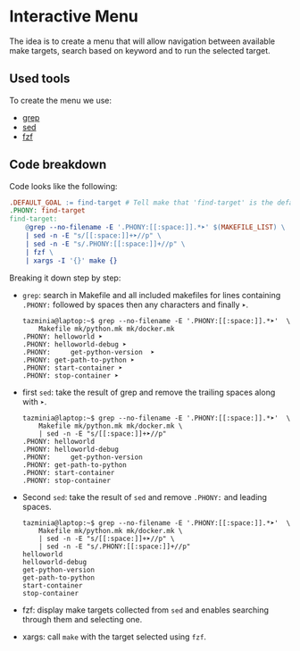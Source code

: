 # Interactive Menu

The idea is to create a menu that will allow navigation between available make targets, search based on keyword and to run the selected target.

## Used tools

To create the menu we use:

- [grep](https://www.gnu.org/software/grep/manual/grep.html)
- [sed](https://www.gnu.org/software/sed/manual/sed.html)
- [fzf](https://bytexd.com/how-to-use-fzf-command-line-fuzzy-finder/) 

## Code breakdown

Code looks like the following:

```makefile
.DEFAULT_GOAL := find-target # Tell make that 'find-target' is the default target
.PHONY: find-target
find-target:
	@grep --no-filename -E '.PHONY:[[:space:]].*➤' $(MAKEFILE_LIST) \
	| sed -n -E "s/[[:space:]]+➤//p" \
	| sed -n -E "s/.PHONY:[[:space:]]+//p" \
	| fzf \
	| xargs -I '{}' make {}
```

Breaking it down step by step:

- `grep`: search in Makefile and all included makefiles for lines containing `.PHONY:` followed by spaces then any characters and finally `➤`.

    ```console
    tazminia@laptop:~$ grep --no-filename -E '.PHONY:[[:space:]].*➤'  \
        Makefile mk/python.mk mk/docker.mk
    .PHONY: helloworld ➤
    .PHONY: helloworld-debug ➤
    .PHONY:     get-python-version  ➤
    .PHONY: get-path-to-python ➤
    .PHONY: start-container ➤
    .PHONY: stop-container ➤
    ```
- first `sed`: take the result of grep and remove the trailing spaces along with `➤`.

    ```console
    tazminia@laptop:~$ grep --no-filename -E '.PHONY:[[:space:]].*➤'  \
        Makefile mk/python.mk mk/docker.mk \
        | sed -n -E "s/[[:space:]]+➤//p"
    .PHONY: helloworld
    .PHONY: helloworld-debug
    .PHONY:     get-python-version
    .PHONY: get-path-to-python
    .PHONY: start-container
    .PHONY: stop-container
    ```

- Second `sed`: take the result of `sed` and remove `.PHONY:` and leading spaces.

    ```console
    tazminia@laptop:~$ grep --no-filename -E '.PHONY:[[:space:]].*➤'  \
        Makefile mk/python.mk mk/docker.mk \
        | sed -n -E "s/[[:space:]]+➤//p" \
        | sed -n -E "s/.PHONY:[[:space:]]+//p"
    helloworld
    helloworld-debug
    get-python-version
    get-path-to-python
    start-container
    stop-container
    ```

- fzf: display make targets collected from `sed` and enables searching through them and selecting one.
- xargs: call `make` with the target selected using `fzf`.
